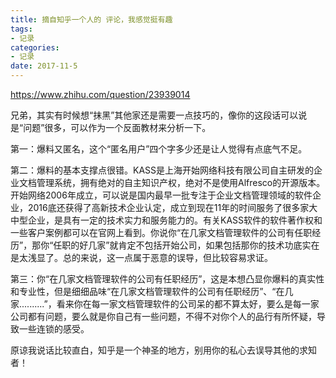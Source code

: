 ```yaml
---
title: 摘自知乎一个人的 评论，我感觉挺有趣
tags:                      
- 记录
categories:                
- 记录
date: 2017-11-5
---
```


<https://www.zhihu.com/question/23939014>

兄弟，其实有时候想“抹黑”其他家还是需要一点技巧的，像你的这段话可以说是“问题”很多，可以作为一个反面教材来分析一下。

第一：爆料又匿名，这个“匿名用户”四个字多少还是让人觉得有点底气不足。

第二：爆料的基本支撑点很错。KASS是上海开始网络科技有限公司自主研发的企业文档管理系统，拥有绝对的自主知识产权，绝对不是使用Alfresco的开源版本。开始网络2006年成立，可以说是国内最早一批专注于企业文档管理领域的软件企业，2016底还获得了高新技术企业认定，成立到现在11年的时间服务了很多家大中型企业，是具有一定的技术实力和服务能力的。有关KASS软件的软件著作权和一些客户案例都可以在官网上看到。你说你“在几家文档管理软件的公司有任职经历”，那你“任职的好几家”就肯定不包括开始公司，如果包括那你的技术功底实在是太浅显了。总的来说，这一点属于恶意的误导，但比较容易求证。

第三：你“在几家文档管理软件的公司有任职经历”，这是本想凸显你爆料的真实性和专业性，但是细细品味“在几家文档管理软件的公司有任职经历”、“在几家..........”，看来你在每一家文档管理软件的公司呆的都不算太好，要么是每一家公司都有问题，要么就是你自己有一些问题，不得不对你个人的品行有所怀疑，导致一些连锁的感受。

原谅我说话比较直白，知乎是一个神圣的地方，别用你的私心去误导其他的求知者！
